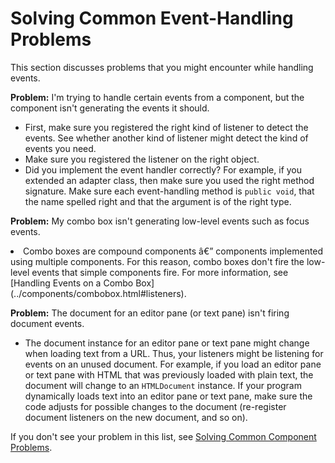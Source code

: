
# Solving Common Event-Handling Problems

This section discusses problems that you might encounter while handling events.

**Problem:** I'm trying to handle certain events from a component, but the component isn't generating the events it should.

- First, make sure you registered the right kind of listener to detect the events. See whether another kind of listener might detect the kind of events you need.
- Make sure you registered the listener on the right object.
- Did you implement the event handler correctly? For example, if you extended an adapter class, then make sure you used the right method signature. Make sure each event-handling method is `public void`, that the name spelled right and that the argument is of the right type.

**Problem:** My combo box isn't generating low-level events such as focus events.

<li>Combo boxes are compound components &#226;&#128;&#148; components implemented using multiple components. For this reason, combo boxes don't fire the low-level events that simple components fire. For more information, see 
[Handling Events on a Combo Box](../components/combobox.html#listeners).</li>

**Problem:** The document for an editor pane (or text pane) isn't firing document events.

- The document instance for an editor pane or text pane might change when loading text from a URL. Thus, your listeners might be listening for events on an unused document. For example, if you load an editor pane or text pane with HTML that was previously loaded with plain text, the document will change to an `HTMLDocument` instance. If your program dynamically loads text into an editor pane or text pane, make sure the code adjusts for possible changes to the document (re-register document listeners on the new document, and so on).

If you don't see your problem in this list, see 
[Solving Common Component Problems](../components/problems.html).
